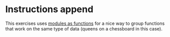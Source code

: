 # Instructions append

This exercises uses [modules as functions](https://www.uiua.org/tutorial/modules#modules-as-functions) for a nice way to group functions that work on the same type of data (queens on a chessboard in this case).
